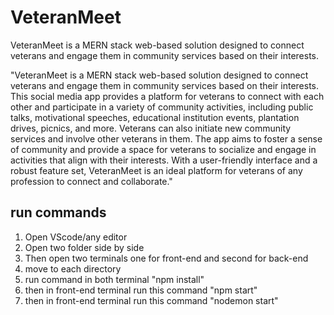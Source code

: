 # VeteranMeet
VeteranMeet is a MERN stack web-based solution designed to connect veterans and engage them in community services based on their interests. 

"VeteranMeet is a MERN stack web-based solution designed to connect veterans and engage them in community services based on their interests. This social media app provides a platform for veterans to connect with each other and participate in a variety of community activities, including public talks, motivational speeches, educational institution events, plantation drives, picnics, and more. Veterans can also initiate new community services and involve other veterans in them. The app aims to foster a sense of community and provide a space for veterans to socialize and engage in activities that align with their interests. With a user-friendly interface and a robust feature set, VeteranMeet is an ideal platform for veterans of any profession to connect and collaborate."


## run commands
1. Open VScode/any editor
2. Open two folder side by side 
3. Then open two terminals one for front-end and second for back-end
4. move to each directory
5. run command in both terminal "npm install"
6. then in front-end terminal run this command "npm start"
7. then in front-end terminal run this command "nodemon start" 
